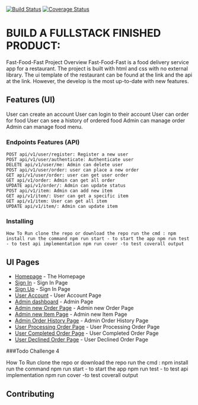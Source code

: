 
[![Build Status](https://travis-ci.org/techneplus/Fast-Food-App.svg?branch=master)](https://travis-ci.org/techneplus/Fast-Food-App) [![Coverage Status](https://coveralls.io/repos/github/techneplus/Fast-Food-App/badge.svg?branch=gh-pages)](https://coveralls.io/github/techneplus/Fast-Food-App?branch=gh-pages)



# BUILD A FULLSTACK FINISHED PRODUCT: 

Fast-Food-Fast Project Overview Fast-Food-Fast is a food delivery service app for a restaurant. The project is built with html and css with no external library. The ui template of the restaurant can be found at the link and the api at the link. However, the develop is the most up-to-date with new features.

## Features (UI) 

User can create an account User can login to their account User can order for food User can see a history of ordered food Admin can manage order Admin can manage food menu.

### Endpoints Features (API) 
```
POST api/v1/user/register: Register a new user
POST api/v1/user/authenticate: Authenticate user 
DELETE api/v1/user/me: Admin can delete user 
POST api/v1/user/order: user can place a new order 
GET api/v1/user/order: user can get user order 
GET api/v1/order: Admin can get all order 
UPDATE api/v1/order/: Admin can update status 
POST api/v1/item: Admin can add new item 
GET api/v1/item/: User can get a specific item 
GET api/v1/item: User can get all item 
UPDATE api/v1/item/: Admin can update item
```
### Installing    
```
How To Run clone the repo or download the repo run the cmd : npm install run the command npm run start - to start the app npm run test - to test api implementation npm run cover -to test coverall output
```

## UI Pages

* [Homepage](https://techneplus.github.io/Fast-Food-App/UI/index.html) - The Homepage
* [Sign In](https://techneplus.github.io/Fast-Food-App/UI/sign-in.html) - Sign In Page
* [Sign Up](https://techneplus.github.io/Fast-Food-App/UI/sign-up.html) - Sign In Page
* [User Account](https://techneplus.github.io/Fast-Food-App/UI/account.html) - User Account Page
* [Admin dashboard](https://techneplus.github.io/Fast-Food-App/UI/dashboard.html) - Admin Page
* [Admin new Order Page](https://techneplus.github.io/Fast-Food-App/UI/admin-new-order.html) - Admin new Order Page
* [Admin new Item Page](https://techneplus.github.io/Fast-Food-App/UI/admin-new-item.html) - Admin new Item Page
* [Admin Order History Page](https://techneplus.github.io/Fast-Food-App/UI/admin-order-history.html) - Admin Order History Page
* [User Processing Order Page](https://techneplus.github.io/Fast-Food-App/UI/processing-order.html) - User Processing Order Page
* [User Completed Order Page](https://techneplus.github.io/Fast-Food-App/UI/completed-order.html) - User Completed Order Page
* [User Declined Order Page](https://techneplus.github.io/Fast-Food-App/UI/declined-order.html) - User Declined Order Page

###Todo Challenge 4

How To Run clone the repo or download the repo run the cmd : npm install run the command npm run start - to start the app npm run test - to test api implementation npm run cover -to test coverall output
## Contributing
